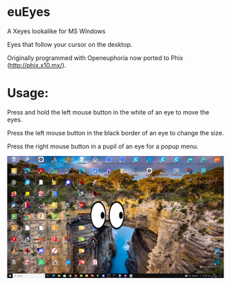# euEyes
 A Xeyes lookalike for MS Windows

Eyes that follow your cursor on the desktop.

Originally programmed with Openeuphoria now ported to Phix (http://phix.x10.mx/).

# Usage:

Press and hold the left mouse button in the white of an eye to move the eyes.

Press the left mouse button in the black border of an eye to change the size.

Press the right mouse button in a pupil of an eye for a popup menu.

![eueyes](./eueyes.png)



